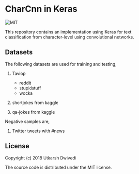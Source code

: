 # CharCnn in Keras

![MIT](https://img.shields.io/badge/license-MIT-blue.svg)

This repository contains an implementation using Keras for text classification from character-level using convolutional networks.

## Datasets

The following datasets are used for training and testing,

1. Taviop
    - reddit
    - stupidstuff
    - wocka

2. shortjokes from kaggle
3. qa-jokes from kaggle

Negative samples are,

1. Twitter tweets with #news

## License

Copyright (c) 2018 Utkarsh Dwivedi

The source code is distributed under the MIT license.
